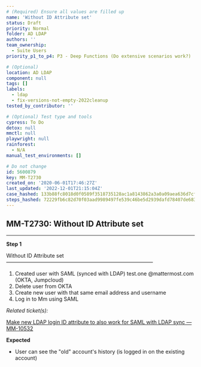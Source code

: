 ```yaml
---
# (Required) Ensure all values are filled up
name: 'Without ID Attribute set'
status: Draft
priority: Normal
folder: AD LDAP
authors: ''
team_ownership:
  - Suite Users
priority_p1_to_p4: P3 - Deep Functions (Do extensive scenarios work?)

# (Optional)
location: AD LDAP
component: null
tags: []
labels:
  - ldap
  - fix-versions-not-empty-2022cleanup
tested_by_contributor: ''

# (Optional) Test type and tools
cypress: To Do
detox: null
mmctl: null
playwright: null
rainforest:
  - N/A
manual_test_environments: []

# Do not change
id: 5600879
key: MM-T2730
created_on: '2020-06-01T17:46:27Z'
last_updated: '2022-12-01T21:15:04Z'
case_hashed: 133b88fc8018d0f0589f3518735128ac1a8143862a3a0a09aea636d7cfa960714501ba99f808e8330fc8875d0343bab3
steps_hashed: 72229fb6c82d70f03aad9989497fe539c46be5d2939dafd78407de683acbc90bdb3820e881bfe942659531045ab89615
---
```


<!-- (Auto-generated) Based on frontmatter's "key" and "name" -->

## MM-T2730: Without ID Attribute set

---

**Step 1**

Without ID Attribute set\
————————————————————————————

1. Created user with SAML (synced with LDAP) test.one @mattermost.com (OKTA, Jumpcloud)
2. Delete user from OKTA
3. Create new user with that same email address and username
4. Log in to Mm using SAML

_Related ticket(s):_

[Make new LDAP login ID attribute to also work for SAML with LDAP sync — MM-10532](https://mattermost.atlassian.net/browse/MM-10532)

**Expected**

- User can see the "old" account's history (is logged in on the existing account)
